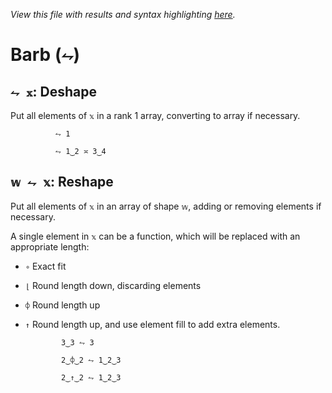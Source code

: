 *View this file with results and syntax highlighting [here](https://mlochbaum.github.io/BQN/help/deshape_reshape.html).*

# Barb (`⥊`)
        
## `⥊ 𝕩`: Deshape  
        
Put all elements of `𝕩` in a rank 1 array, converting to array if necessary.
        
              ⥊ 1
    
              ⥊ 1‿2 ≍ 3‿4
    
        
        
## `𝕨 ⥊ 𝕩`: Reshape
        
Put all elements of `𝕩` in an array of shape `𝕨`, adding or removing elements if necessary.
        
A single element in `𝕩` can be a function, which will be replaced with an appropriate length:
- `∘` Exact fit
- `⌊` Round length down, discarding elements
- `⌽` Round length up
- `↑` Round length up, and use element fill to add extra elements.
        
              3‿3 ⥊ 3
    
              2‿⌽‿2 ⥊ 1‿2‿3
    
              2‿↑‿2 ⥊ 1‿2‿3
    
        

